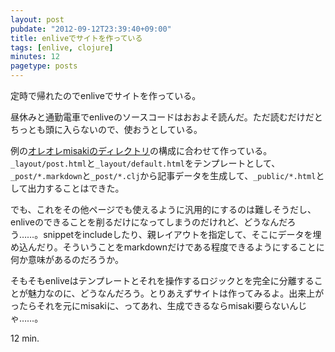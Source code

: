 ```yaml
---
layout: post
pubdate: "2012-09-12T23:39:40+09:00"
title: enliveでサイトを作っている
tags: [enlive, clojure]
minutes: 12
pagetype: posts
---
```

定時で帰れたのでenliveでサイトを作っている。

昼休みと通勤電車でenliveのソースコードはおおよそ読んだ。ただ読むだけだとちっとも頭に入らないので、使おうとしている。

例の[オレオレmisakiのディレクトリ](https://gist.github.com/3671177)の構成に合わせて作っている。`_layout/post.html`と`_layout/default.html`をテンプレートとして、`_post/*.markdown`と`_post/*.clj`から記事データを生成して、`_public/*.html`として出力することはできた。

でも、これをその他ページでも使えるように汎用的にするのは難しそうだし、enliveのできることを削るだけになってしまうのだけれど、どうなんだろう……。snippetをincludeしたり、親レイアウトを指定して、そこにデータを埋め込んだり。そういうことをmarkdownだけである程度できるようにすることに何か意味があるのだろうか。

そもそもenliveはテンプレートとそれを操作するロジックとを完全に分離することが魅力なのに、どうなんだろう。とりあえずサイトは作ってみるよ。出来上がったらそれを元にmisakiに、ってあれ、生成できるならmisaki要らないんじゃ……。

12 min.
